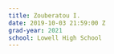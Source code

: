 ```yaml
---
title: Zouberatou I.
date: 2019-10-03 21:59:00 Z
grad-year: 2021
school: Lowell High School
---
```


